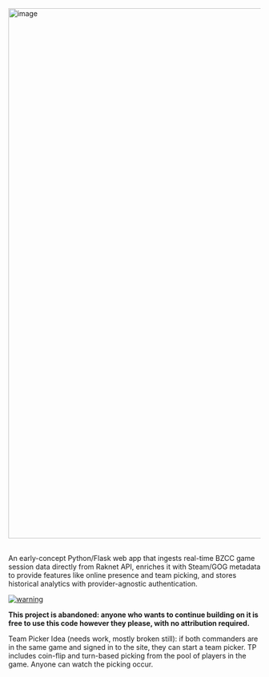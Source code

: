 <img width="1734" height="1060" alt="image" src="https://github.com/user-attachments/assets/dabee51f-753d-4c1e-a15c-c4ffa1666ffe" />

<br>An early-concept Python/Flask web app that ingests real-time BZCC game session data directly from Raknet API, enriches it with Steam/GOG metadata to provide features like online presence and team picking, and stores historical analytics with provider-agnostic authentication. 

[![warning](https://img.shields.io/badge/NOTICE-Project_abandoned-red)](#)

**This project is abandoned: anyone who wants to continue building on it is free to use this code however they please, with no attribution required.**

Team Picker Idea (needs work, mostly broken still): if both commanders are in the same game and signed in to the site, they can start a team picker. TP includes coin-flip and turn-based picking from the pool of players in the game. Anyone can watch the picking occur. 
